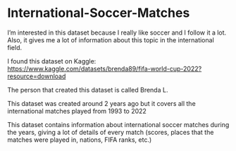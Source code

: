 # International-Soccer-Matches

I’m interested in this dataset because I really like soccer and I follow it a lot. Also, it gives me a lot of information about this topic in the international field.

I found this dataset on Kaggle: https://www.kaggle.com/datasets/brenda89/fifa-world-cup-2022?resource=download

The person that created this dataset is called Brenda L.

This dataset was created around 2 years ago but it covers all the international matches played from 1993 to 2022

This dataset contains information about international soccer matches during the years, giving a lot of details of every match (scores, places that the matches were played in, nations, FIFA ranks, etc.)

